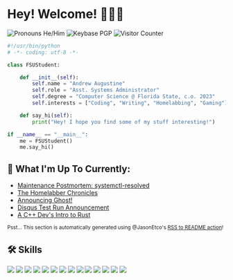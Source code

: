 # Hey! Welcome! 👋👨‍💻

<p>
    <img src="https://img.shields.io/badge/Pronouns-He%2FHim-9cf" alt="Pronouns He/Him">
    <img src="https://img.shields.io/keybase/pgp/Azure_Agst?color=lightgrey" alt="Keybase PGP">
    <img src="https://komarev.com/ghpvc/?username=Azure-Agst" alt="Visitor Counter">
</p>

```py
#!/usr/bin/python
# -*- coding: utf-8 -*-

class FSUStudent:

    def __init__(self):
        self.name = "Andrew Augustine"
        self.role = "Asst. Systems Administrator"
        self.degree = "Computer Science @ Florida State, c.o. 2023"
        self.interests = ["Coding", "Writing", "Homelabbing", "Gaming"]

    def say_hi(self):
        print("Hey! I hope you find some of my stuff interesting!")

if __name__ == "__main__":
    me = FSUStudent()
    me.say_hi()
```

## 📝 What I'm Up To Currently:

<!--START_SECTION:feed-->
* [Maintenance Postmortem: systemctl-resolved](https:&#x2F;&#x2F;posts.azureagst.dev&#x2F;troubleshooting-resolved&#x2F;)
* [The Homelabber Chronicles](https:&#x2F;&#x2F;posts.azureagst.dev&#x2F;tales-from-the-homelab&#x2F;)
* [Announcing Ghost!](https:&#x2F;&#x2F;posts.azureagst.dev&#x2F;announcing-ghost&#x2F;)
* [Disqus Test Run Announcement](https:&#x2F;&#x2F;posts.azureagst.dev&#x2F;disqus-test-run&#x2F;)
* [A C++ Dev&#39;s Intro to Rust](https:&#x2F;&#x2F;posts.azureagst.dev&#x2F;cpp-users-guide-to-rust&#x2F;)
<!--END_SECTION:feed-->

<sup>Psst... This section is automatically generated using @JasonEtco's [RSS to README action](https://github.com/JasonEtco/rss-to-readme)!</sup>

## 🛠 Skills

![](https://img.shields.io/badge/OS-Win10_w/_WSL-informational?style=flat&logo=windowsterminal&logoColor=white&color=6aa6f8)
![](https://img.shields.io/badge/Code-C++-informational?style=flat&logo=cplusplus&logoColor=white&color=6aa6f8)
![](https://img.shields.io/badge/Code-Python-informational?style=flat&logo=python&logoColor=white&color=6aa6f8)
![](https://img.shields.io/badge/Code-JavaScript-informational?style=flat&logo=javascript&logoColor=white&color=6aa6f8)
![](https://img.shields.io/badge/Code-Rust-informational?style=flat&logo=rust&logoColor=white&color=6aa6f8)
![](https://img.shields.io/badge/Database-MongoDB-informational?style=flat&logo=mongodb&logoColor=white&color=6aa6f8)
![](https://img.shields.io/badge/Database-Sqlite3-informational?style=flat&logo=sqlite&logoColor=white&color=6aa6f8)
![](https://img.shields.io/badge/Database-MySQL-informational?style=flat&logo=mysql&logoColor=white&color=6aa6f8)
![](https://img.shields.io/badge/Tools-DigitalOcean-informational?style=flat&logo=digitalocean&logoColor=white&color=6aa6f8)
![](https://img.shields.io/badge/Tools-AWS-informational?style=flat&logo=amazonaws&logoColor=white&color=6aa6f8)
![](https://img.shields.io/badge/Tools-Docker-informational?style=flat&logo=docker&logoColor=white&color=6aa6f8)
![](https://img.shields.io/badge/Tools-K3S-informational?style=flat&logo=k3s&logoColor=white&color=6aa6f8)
![](https://img.shields.io/badge/Tools-DSM_7-informational?style=flat&logo=synology&logoColor=white&color=6aa6f8)
![](https://img.shields.io/badge/Tools-Github_Actions-informational?style=flat&logo=githubactions&logoColor=white&color=6aa6f8)
